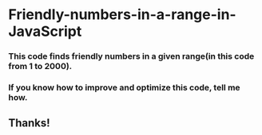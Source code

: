 # Friendly-numbers-in-a-range-in-JavaScript
### This code finds friendly numbers in a given range(in this code from 1 to 2000).
### If you know how to improve and optimize this code, tell me how.
## Thanks!
